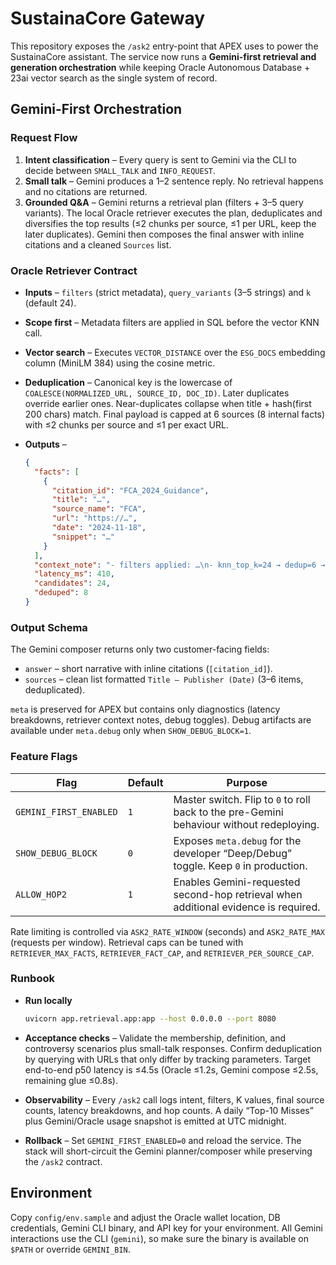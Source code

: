 # SustainaCore Gateway

This repository exposes the `/ask2` entry-point that APEX uses to power the
SustainaCore assistant. The service now runs a **Gemini-first retrieval and
generation orchestration** while keeping Oracle Autonomous Database + 23ai
vector search as the single system of record.

## Gemini-First Orchestration

### Request Flow

1. **Intent classification** – Every query is sent to Gemini via the CLI to
   decide between `SMALL_TALK` and `INFO_REQUEST`.
2. **Small talk** – Gemini produces a 1–2 sentence reply. No retrieval happens
   and no citations are returned.
3. **Grounded Q&A** – Gemini returns a retrieval plan (filters + 3–5 query
   variants). The local Oracle retriever executes the plan, deduplicates and
   diversifies the top results (≤2 chunks per source, ≤1 per URL, keep the later
   duplicates). Gemini then composes the final answer with inline citations and
   a cleaned `Sources` list.

### Oracle Retriever Contract

* **Inputs** – `filters` (strict metadata), `query_variants` (3–5 strings) and
  `k` (default 24).
* **Scope first** – Metadata filters are applied in SQL before the vector KNN
  call.
* **Vector search** – Executes `VECTOR_DISTANCE` over the `ESG_DOCS`
  embedding column (MiniLM 384) using the cosine metric.
* **Deduplication** – Canonical key is the lowercase of
  `COALESCE(NORMALIZED_URL, SOURCE_ID, DOC_ID)`. Later duplicates override
  earlier ones. Near-duplicates collapse when title + hash(first 200 chars)
  match. Final payload is capped at 6 sources (8 internal facts) with ≤2
  chunks per source and ≤1 per exact URL.
* **Outputs** –

  ```json
  {
    "facts": [
      {
        "citation_id": "FCA_2024_Guidance",
        "title": "…",
        "source_name": "FCA",
        "url": "https://…",
        "date": "2024-11-18",
        "snippet": "…"
      }
    ],
    "context_note": "- filters applied: …\n- knn_top_k=24 → dedup=6 → final=6",
    "latency_ms": 410,
    "candidates": 24,
    "deduped": 8
  }
  ```

### Output Schema

The Gemini composer returns only two customer-facing fields:

* `answer` – short narrative with inline citations (`[citation_id]`).
* `sources` – clean list formatted `Title — Publisher (Date)` (3–6 items,
  deduplicated).

`meta` is preserved for APEX but contains only diagnostics (latency breakdowns,
retriever context notes, debug toggles). Debug artifacts are available under
`meta.debug` only when `SHOW_DEBUG_BLOCK=1`.

### Feature Flags

| Flag | Default | Purpose |
| --- | --- | --- |
| `GEMINI_FIRST_ENABLED` | `1` | Master switch. Flip to `0` to roll back to the pre-Gemini behaviour without redeploying. |
| `SHOW_DEBUG_BLOCK` | `0` | Exposes `meta.debug` for the developer “Deep/Debug” toggle. Keep `0` in production. |
| `ALLOW_HOP2` | `1` | Enables Gemini-requested second-hop retrieval when additional evidence is required. |

Rate limiting is controlled via `ASK2_RATE_WINDOW` (seconds) and
`ASK2_RATE_MAX` (requests per window). Retrieval caps can be tuned with
`RETRIEVER_MAX_FACTS`, `RETRIEVER_FACT_CAP`, and `RETRIEVER_PER_SOURCE_CAP`.

### Runbook

* **Run locally**

  ```bash
  uvicorn app.retrieval.app:app --host 0.0.0.0 --port 8080
  ```

* **Acceptance checks** – Validate the membership, definition, and controversy
  scenarios plus small-talk responses. Confirm deduplication by querying with
  URLs that only differ by tracking parameters. Target end-to-end p50 latency is
  ≤4.5s (Oracle ≤1.2s, Gemini compose ≤2.5s, remaining glue ≤0.8s).

* **Observability** – Every `/ask2` call logs intent, filters, K values, final
  source counts, latency breakdowns, and hop counts. A daily “Top-10 Misses”
  plus Gemini/Oracle usage snapshot is emitted at UTC midnight.

* **Rollback** – Set `GEMINI_FIRST_ENABLED=0` and reload the service. The stack
  will short-circuit the Gemini planner/composer while preserving the `/ask2`
  contract.

## Environment

Copy `config/env.sample` and adjust the Oracle wallet location, DB credentials,
Gemini CLI binary, and API key for your environment. All Gemini interactions
use the CLI (`gemini`), so make sure the binary is available on `$PATH` or
override `GEMINI_BIN`.

